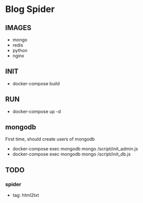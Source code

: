 # Blog Spider

## IMAGES
* mongo
* redis
* python
* nginx

## INIT
 * docker-compose build

## RUN
 * docker-compose up -d

## mongodb
First time, should create users of mongodb
 * docker-compose exec mongodb mongo /script/init_admin.js
 * docker-compose exec mongodb mongo /script/init_db.js

## TODO
### spider
  * tag: html2txt
